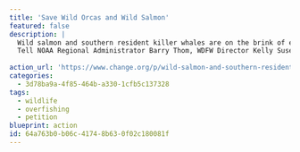 ```yaml
---
title: 'Save Wild Orcas and Wild Salmon'
featured: false
description: |
  Wild salmon and southern resident killer whales are on the brink of extinction. Now a misguided plan to feed the starving whales with hatchery salmon will push both endangered species closer to the edge, while costing taxpayers millions of dollars per year.
  Tell NOAA Regional Administrator Barry Thom, WDFW Director Kelly Susewind, and our elected decision makers to stop wasting money on failed plans and invest in science-based solutions: reduce hatchery production, remove dams and change how we harvest salmon.
  
action_url: 'https://www.change.org/p/wild-salmon-and-southern-resident-killer-whales-are-on-the-brink-of-extinction?signed=true'
categories:
  - 3d78ba9a-4f85-464b-a330-1cfb5c137328
tags:
  - wildlife
  - overfishing
  - petition
blueprint: action
id: 64a763b0-b06c-4174-8b63-0f02c180081f
---
```

